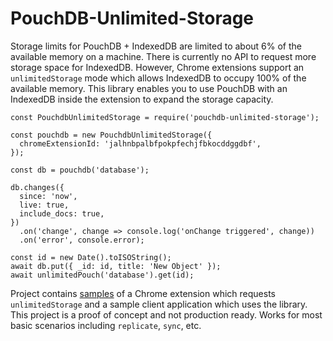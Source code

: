# PouchDB-Unlimited-Storage

Storage limits for PouchDB + IndexedDB are limited to about 6% of the available memory on a machine. There is currently no API to request more storage space for IndexedDB. However, Chrome extensions support an `unlimitedStorage` mode which allows IndexedDB to occupy 100% of the available memory. This library enables you to use PouchDB with an IndexedDB inside the extension to expand the storage capacity.

    const PouchdbUnlimitedStorage = require('pouchdb-unlimited-storage');

    const pouchdb = new PouchdbUnlimitedStorage({
      chromeExtensionId: 'jalhnbpalbfpokpfechjfbkocddggdbf',
    });

    const db = pouchdb('database');

    db.changes({
      since: 'now',
      live: true,
      include_docs: true,
    })
      .on('change', change => console.log('onChange triggered', change))
      .on('error', console.error);

    const id = new Date().toISOString();
    await db.put({ _id: id, title: 'New Object' });
    await unlimitedPouch('database').get(id);

Project contains [samples](samples/) of a Chrome extension which requests `unlimitedStorage` and a sample client application which uses the library. This project is a proof of concept and not production ready. Works for most basic scenarios including `replicate`, `sync`, etc.
